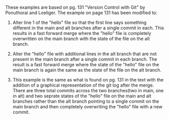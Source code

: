 These examples are based on pg. 131 "Version Control with Git" by Ponuthorai and Loeliger. The example on page 131 has been modified to:

1) Alter line 1 of the "hello" file so that the first line says something different in the main and alt branches after a single commit in each. This results in a fast forward merge where the "hello" file is completely overwritten on the main branch with the state of the file on the alt branch. 

2) Alter the "hello" file with additional lines in the alt branch that are not present in the main branch after a single commit in each branch. The result is a fast forward merge where the state of the "hello" file on the main branch is again the same as the state of the file on the alt branch. 

3) This example is the same as what is found on pg. 131 in the text with the addition of a graphical representation of the git log after the merge. There are three total commits across the two branches(two in main, one in alt) and two seprate states of the "hello" file on the main and alt branches rather than the alt branch pointing to a single commit on the main branch and then completely overwriting the "hello" file with a new commit.  
